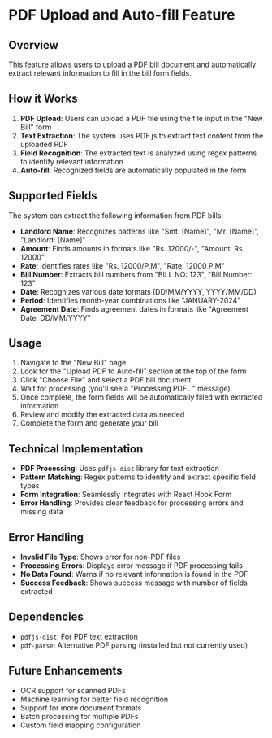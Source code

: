 # PDF Upload and Auto-fill Feature

## Overview

This feature allows users to upload a PDF bill document and automatically extract relevant information to fill in the bill form fields.

## How it Works

1. **PDF Upload**: Users can upload a PDF file using the file input in the "New Bill" form
2. **Text Extraction**: The system uses PDF.js to extract text content from the uploaded PDF
3. **Field Recognition**: The extracted text is analyzed using regex patterns to identify relevant information
4. **Auto-fill**: Recognized fields are automatically populated in the form

## Supported Fields

The system can extract the following information from PDF bills:

- **Landlord Name**: Recognizes patterns like "Smt. [Name]", "Mr. [Name]", "Landlord: [Name]"
- **Amount**: Finds amounts in formats like "Rs. 12000/-", "Amount: Rs. 12000"
- **Rate**: Identifies rates like "Rs. 12000/P.M", "Rate: 12000 P.M"
- **Bill Number**: Extracts bill numbers from "BILL NO: 123", "Bill Number: 123"
- **Date**: Recognizes various date formats (DD/MM/YYYY, YYYY/MM/DD)
- **Period**: Identifies month-year combinations like "JANUARY-2024"
- **Agreement Date**: Finds agreement dates in formats like "Agreement Date: DD/MM/YYYY"

## Usage

1. Navigate to the "New Bill" page
2. Look for the "Upload PDF to Auto-fill" section at the top of the form
3. Click "Choose File" and select a PDF bill document
4. Wait for processing (you'll see a "Processing PDF..." message)
5. Once complete, the form fields will be automatically filled with extracted information
6. Review and modify the extracted data as needed
7. Complete the form and generate your bill

## Technical Implementation

- **PDF Processing**: Uses `pdfjs-dist` library for text extraction
- **Pattern Matching**: Regex patterns to identify and extract specific field types
- **Form Integration**: Seamlessly integrates with React Hook Form
- **Error Handling**: Provides clear feedback for processing errors and missing data

## Error Handling

- **Invalid File Type**: Shows error for non-PDF files
- **Processing Errors**: Displays error message if PDF processing fails
- **No Data Found**: Warns if no relevant information is found in the PDF
- **Success Feedback**: Shows success message with number of fields extracted

## Dependencies

- `pdfjs-dist`: For PDF text extraction
- `pdf-parse`: Alternative PDF parsing (installed but not currently used)

## Future Enhancements

- OCR support for scanned PDFs
- Machine learning for better field recognition
- Support for more document formats
- Batch processing for multiple PDFs
- Custom field mapping configuration
